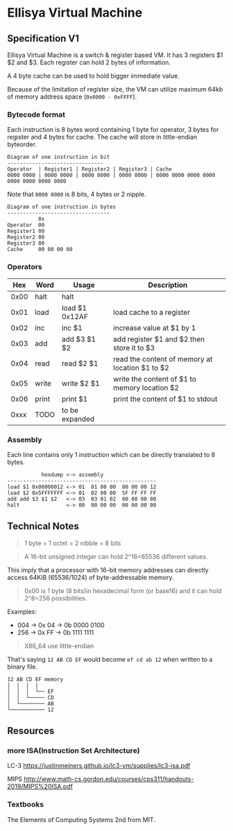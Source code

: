# Ellisya Virtual Machine

## Specification V1

Ellisya Virtual Machine is a switch & register based VM. It has 3 registers $1 $2 and $3. Each register can hold 2 bytes of information. 

A 4 byte cache can be used to hold bigger immediate value.

Because of the limitation of register size, the VM can utilize maximum 64kb of memory address space (`0x0000 - 0xFFFF`).

### Bytecode format

Each instruction is 8 bytes word containing 1 byte for operator, 3 bytes for register and 4 bytes for cache.
The cache will store in little-endian byteorder. 

```text
Diagram of one instruction in bit
-------------------------------
Operator  | Register1 | Register2 | Register3 | Cache
0000 0000 | 0000 0000 | 0000 0000 | 0000 0000 | 0000 0000 0000 0000 0000 0000 0000 0000
```
Note that `0000 0000` is 8 bits, 4 bytes or 2 nipple.

```text
Diagram of one instruction in bytes
---------------------------------
          0x
Operator  00
Register1 00
Register2 00
Register3 00
Cache     00 00 00 00                   
```
### Operators

Hex | Word  | Usage       | Description
----|-------|-------------|------------|
0x00| halt  | halt |  |
0x01| load  | load $1 0x12AF | load cache to a register
0x02| inc   | inc  $1      | increase value at $1 by 1
0x03| add   | add  $3 $1 $2| add register $1 and $2 then store it to $3 
0x04| read  | read $2 $1   | read the content of memory at location $1 to $2
0x05| write | write $2 $1  | write the content of $1 to memory location $2
0x06| print | print $1     | print the content of $1 to stdout  
0xxx| TODO  | to be expanded |

### Assembly

Each line contains only 1 instruction which can be directly translated to 8 bytes.

```text
           hexdump <-> assembly
------------------------------------------------
load $1 0x00000012 <-> 01  01 00 00  00 00 00 12
load $2 0x5FFFFFFF <-> 01  02 00 00  5F FF FF FF
add add $3 $1 $2   <-> 03  03 01 02  00 00 00 00
halt               <-> 00  00 00 00  00 00 00 00
```

## Technical Notes

> 1 byte = 1 octet = 2 nibble = 8 bits

> A 16-bit unsigned integer can hold 2^16=65536 different values.

This imply that a processor with 16-bit memory addresses can directly access 64KiB (65536/1024) of byte-addressable memory.

> 0x00 is 1 byte (8 bits)in hexadecimal form (or base16) and it can hold 2^8=256 possibilities.

Examples:

* 004 -> 0x 04 -> 0b 0000 0100
* 256 -> 0x FF -> 0b 1111 1111 

> X86_64 use little-endian

That's saying `12 AB CD EF` would become `ef cd ab 12` when written to a binary file.

```text
12 AB CD EF memory 
│  │  │  |
│  │  │  └── EF
│  │  └───── CD
│  └──────── AB
└─────────── 12
```

## Resources
### more ISA(Instruction Set Architecture)
LC-3  <https://justinmeiners.github.io/lc3-vm/supplies/lc3-isa.pdf>

MIPS <http://www.math-cs.gordon.edu/courses/cps311/handouts-2019/MIPS%20ISA.pdf>
### Textbooks
The Elements of Computing Systems 2nd from MIT.
